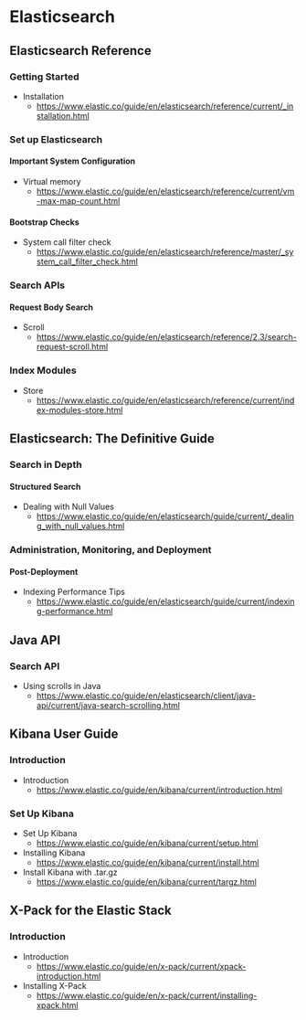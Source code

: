 # Elasticsearch
## Elasticsearch Reference
### Getting Started
* Installation
  * https://www.elastic.co/guide/en/elasticsearch/reference/current/_installation.html

### Set up Elasticsearch
#### Important System Configuration
* Virtual memory
  * https://www.elastic.co/guide/en/elasticsearch/reference/current/vm-max-map-count.html
#### Bootstrap Checks
* System call filter check
  * https://www.elastic.co/guide/en/elasticsearch/reference/master/_system_call_filter_check.html

### Search APIs
#### Request Body Search
* Scroll
  * https://www.elastic.co/guide/en/elasticsearch/reference/2.3/search-request-scroll.html

### Index Modules
* Store
  * https://www.elastic.co/guide/en/elasticsearch/reference/current/index-modules-store.html

## Elasticsearch: The Definitive Guide
### Search in Depth
#### Structured Search
* Dealing with Null Values
  * https://www.elastic.co/guide/en/elasticsearch/guide/current/_dealing_with_null_values.html

### Administration, Monitoring, and Deployment
#### Post-Deployment
* Indexing Performance Tips
  * https://www.elastic.co/guide/en/elasticsearch/guide/current/indexing-performance.html

## Java API
### Search API
* Using scrolls in Java
  * https://www.elastic.co/guide/en/elasticsearch/client/java-api/current/java-search-scrolling.html

## Kibana User Guide
### Introduction
* Introduction
  * https://www.elastic.co/guide/en/kibana/current/introduction.html

### Set Up Kibana
* Set Up Kibana
  * https://www.elastic.co/guide/en/kibana/current/setup.html
* Installing Kibana
  * https://www.elastic.co/guide/en/kibana/current/install.html
* Install Kibana with .tar.gz
  * https://www.elastic.co/guide/en/kibana/current/targz.html

## X-Pack for the Elastic Stack
### Introduction
* Introduction
  * https://www.elastic.co/guide/en/x-pack/current/xpack-introduction.html
* Installing X-Pack
  * https://www.elastic.co/guide/en/x-pack/current/installing-xpack.html

